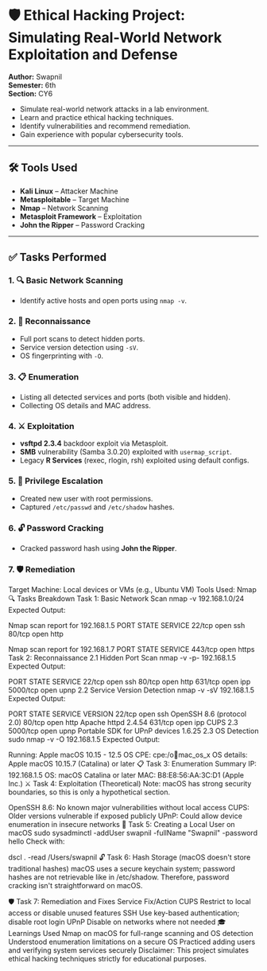# 🛡️ Ethical Hacking Project: Simulating Real-World Network Exploitation and Defense

**Author:** Swapnil  
**Semester:** 6th  
**Section:** CY6  



- Simulate real-world network attacks in a lab environment.
- Learn and practice ethical hacking techniques.
- Identify vulnerabilities and recommend remediation.
- Gain experience with popular cybersecurity tools.

---

## 🛠️ Tools Used

- **Kali Linux** – Attacker Machine
- **Metasploitable** – Target Machine
- **Nmap** – Network Scanning
- **Metasploit Framework** – Exploitation
- **John the Ripper** – Password Cracking

---

## ✅ Tasks Performed

### 1. 🔍 Basic Network Scanning
- Identify active hosts and open ports using `nmap -v`.

### 2. 🧭 Reconnaissance
- Full port scans to detect hidden ports.
- Service version detection using `-sV`.
- OS fingerprinting with `-O`.

### 3. 📋 Enumeration
- Listing all detected services and ports (both visible and hidden).
- Collecting OS details and MAC address.

### 4. ⚔️ Exploitation
- **vsftpd 2.3.4** backdoor exploit via Metasploit.
- **SMB** vulnerability (Samba 3.0.20) exploited with `usermap_script`.
- Legacy **R Services** (rexec, rlogin, rsh) exploited using default configs.

### 5. 👤 Privilege Escalation
- Created new user with root permissions.
- Captured `/etc/passwd` and `/etc/shadow` hashes.

### 6. 🔓 Password Cracking
- Cracked password hash using **John the Ripper**.

### 7. 🛡️ Remediation

Target Machine: Local devices or VMs (e.g., Ubuntu VM)
Tools Used:
Nmap
🔍 Tasks Breakdown
Task 1: Basic Network Scan
nmap -v 192.168.1.0/24
Expected Output:

Nmap scan report for 192.168.1.5
PORT     STATE SERVICE
22/tcp   open  ssh
80/tcp   open  http

Nmap scan report for 192.168.1.7
PORT     STATE SERVICE
443/tcp  open  https
Task 2: Reconnaissance
2.1 Hidden Port Scan
nmap -v -p- 192.168.1.5
Expected Output:

PORT      STATE SERVICE
22/tcp    open  ssh
80/tcp    open  http
631/tcp   open  ipp
5000/tcp  open  upnp
2.2 Service Version Detection
nmap -v -sV 192.168.1.5
Expected Output:

PORT     STATE SERVICE VERSION
22/tcp   open  ssh     OpenSSH 8.6 (protocol 2.0)
80/tcp   open  http    Apache httpd 2.4.54
631/tcp  open  ipp     CUPS 2.3
5000/tcp open  upnp    Portable SDK for UPnP devices 1.6.25
2.3 OS Detection
sudo nmap -v -O 192.168.1.5
Expected Output:

Running: Apple macOS 10.15 - 12.5
OS CPE: cpe:/o:apple:mac_os_x
OS details: Apple macOS 10.15.7 (Catalina) or later
📋 Task 3: Enumeration Summary
IP: 192.168.1.5
OS: macOS Catalina or later
MAC: B8:E8:56:AA:3C:D1 (Apple Inc.)
⚔️ Task 4: Exploitation (Theoretical)
Note: macOS has strong security boundaries, so this is only a hypothetical section.

OpenSSH 8.6: No known major vulnerabilities without local access
CUPS: Older versions vulnerable if exposed publicly
UPnP: Could allow device enumeration in insecure networks
👤 Task 5: Creating a Local User on macOS
sudo sysadminctl -addUser swapnil -fullName "Swapnil" -password hello
Check with:

dscl . -read /Users/swapnil
🔓 Task 6: Hash Storage (macOS doesn't store traditional hashes)
macOS uses a secure keychain system; password hashes are not retrievable like in /etc/shadow. Therefore, password cracking isn't straightforward on macOS.

🛡️ Task 7: Remediation and Fixes
Service	Fix/Action
CUPS	Restrict to local access or disable unused features
SSH	Use key-based authentication; disable root login
UPnP	Disable on networks where not needed
🎓 Learnings
Used Nmap on macOS for full-range scanning and OS detection
Understood enumeration limitations on a secure OS
Practiced adding users and verifying system services securely
Disclaimer: This project simulates ethical hacking techniques strictly for educational purposes.
